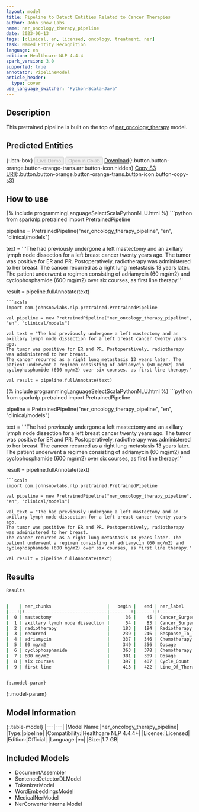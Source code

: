 ```yaml
---
layout: model
title: Pipeline to Detect Entities Related to Cancer Therapies
author: John Snow Labs
name: ner_oncology_therapy_pipeline
date: 2023-06-13
tags: [clinical, en, licensed, oncology, treatment, ner]
task: Named Entity Recognition
language: en
edition: Healthcare NLP 4.4.4
spark_version: 3.0
supported: true
annotator: PipelineModel
article_header:
  type: cover
use_language_switcher: "Python-Scala-Java"
---
```


## Description

This pretrained pipeline is built on the top of [ner_oncology_therapy](https://nlp.johnsnowlabs.com/2022/11/24/ner_oncology_therapy_en.html) model.

## Predicted Entities



{:.btn-box}
<button class="button button-orange" disabled>Live Demo</button>
<button class="button button-orange" disabled>Open in Colab</button>
[Download](https://s3.amazonaws.com/auxdata.johnsnowlabs.com/clinical/models/ner_oncology_therapy_pipeline_en_4.4.4_3.0_1686656306036.zip){:.button.button-orange.button-orange-trans.arr.button-icon.hidden}
[Copy S3 URI](s3://auxdata.johnsnowlabs.com/clinical/models/ner_oncology_therapy_pipeline_en_4.4.4_3.0_1686656306036.zip){:.button.button-orange.button-orange-trans.button-icon.button-copy-s3}

## How to use

<div class="tabs-box" markdown="1">
{% include programmingLanguageSelectScalaPythonNLU.html %}
```python
from sparknlp.pretrained import PretrainedPipeline

pipeline = PretrainedPipeline("ner_oncology_therapy_pipeline", "en", "clinical/models")

text = '''The had previously undergone a left mastectomy and an axillary lymph node dissection for a left breast cancer twenty years ago.
The tumor was positive for ER and PR. Postoperatively, radiotherapy was administered to her breast.
The cancer recurred as a right lung metastasis 13 years later. The patient underwent a regimen consisting of adriamycin (60 mg/m2) and cyclophosphamide (600 mg/m2) over six courses, as first line therapy.'''

result = pipeline.fullAnnotate(text)
```
```scala
import com.johnsnowlabs.nlp.pretrained.PretrainedPipeline

val pipeline = new PretrainedPipeline("ner_oncology_therapy_pipeline", "en", "clinical/models")

val text = "The had previously undergone a left mastectomy and an axillary lymph node dissection for a left breast cancer twenty years ago.
The tumor was positive for ER and PR. Postoperatively, radiotherapy was administered to her breast.
The cancer recurred as a right lung metastasis 13 years later. The patient underwent a regimen consisting of adriamycin (60 mg/m2) and cyclophosphamide (600 mg/m2) over six courses, as first line therapy."

val result = pipeline.fullAnnotate(text)
```
</div>

<div class="tabs-box" markdown="1">
{% include programmingLanguageSelectScalaPythonNLU.html %}
```python
from sparknlp.pretrained import PretrainedPipeline

pipeline = PretrainedPipeline("ner_oncology_therapy_pipeline", "en", "clinical/models")

text = '''The had previously undergone a left mastectomy and an axillary lymph node dissection for a left breast cancer twenty years ago.
The tumor was positive for ER and PR. Postoperatively, radiotherapy was administered to her breast.
The cancer recurred as a right lung metastasis 13 years later. The patient underwent a regimen consisting of adriamycin (60 mg/m2) and cyclophosphamide (600 mg/m2) over six courses, as first line therapy.'''

result = pipeline.fullAnnotate(text)
```
```scala
import com.johnsnowlabs.nlp.pretrained.PretrainedPipeline

val pipeline = new PretrainedPipeline("ner_oncology_therapy_pipeline", "en", "clinical/models")

val text = "The had previously undergone a left mastectomy and an axillary lymph node dissection for a left breast cancer twenty years ago.
The tumor was positive for ER and PR. Postoperatively, radiotherapy was administered to her breast.
The cancer recurred as a right lung metastasis 13 years later. The patient underwent a regimen consisting of adriamycin (60 mg/m2) and cyclophosphamide (600 mg/m2) over six courses, as first line therapy."

val result = pipeline.fullAnnotate(text)
```
</div>

## Results

```bash
Results


|    | ner_chunks                     |   begin |   end | ner_label             |   confidence |
|---:|:-------------------------------|--------:|------:|:----------------------|-------------:|
|  0 | mastectomy                     |      36 |    45 | Cancer_Surgery        |     0.9817   |
|  1 | axillary lymph node dissection |      54 |    83 | Cancer_Surgery        |     0.719725 |
|  2 | radiotherapy                   |     183 |   194 | Radiotherapy          |     0.9984   |
|  3 | recurred                       |     239 |   246 | Response_To_Treatment |     0.9481   |
|  4 | adriamycin                     |     337 |   346 | Chemotherapy          |     0.9981   |
|  5 | 60 mg/m2                       |     349 |   356 | Dosage                |     0.58815  |
|  6 | cyclophosphamide               |     363 |   378 | Chemotherapy          |     0.9976   |
|  7 | 600 mg/m2                      |     381 |   389 | Dosage                |     0.64205  |
|  8 | six courses                    |     397 |   407 | Cycle_Count           |     0.46815  |
|  9 | first line                     |     413 |   422 | Line_Of_Therapy       |     0.95015  |


{:.model-param}
```

{:.model-param}
## Model Information

{:.table-model}
|---|---|
|Model Name:|ner_oncology_therapy_pipeline|
|Type:|pipeline|
|Compatibility:|Healthcare NLP 4.4.4+|
|License:|Licensed|
|Edition:|Official|
|Language:|en|
|Size:|1.7 GB|

## Included Models

- DocumentAssembler
- SentenceDetectorDLModel
- TokenizerModel
- WordEmbeddingsModel
- MedicalNerModel
- NerConverterInternalModel